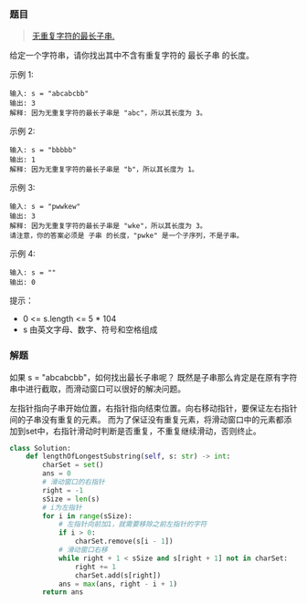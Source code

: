 ### 题目
> [无重复字符的最长子串.](https://leetcode-cn.com/problems/longest-substring-without-repeating-characters/description/)

给定一个字符串，请你找出其中不含有重复字符的 最长子串 的长度。

示例 1:
```
输入: s = "abcabcbb"
输出: 3 
解释: 因为无重复字符的最长子串是 "abc"，所以其长度为 3。
```


示例 2:
```
输入: s = "bbbbb"
输出: 1
解释: 因为无重复字符的最长子串是 "b"，所以其长度为 1。
```

示例 3:
```
输入: s = "pwwkew"
输出: 3
解释: 因为无重复字符的最长子串是 "wke"，所以其长度为 3。
请注意，你的答案必须是 子串 的长度，"pwke" 是一个子序列，不是子串。
```
示例 4:
```
输入: s = ""
输出: 0
```
 

提示：
- 0 <= s.length <= 5 * 104
- s 由英文字母、数字、符号和空格组成

### 解题
如果 s = "abcabcbb"，如何找出最长子串呢？
既然是子串那么肯定是在原有字符串中进行截取，而滑动窗口可以很好的解决问题。

左指针指向子串开始位置，右指针指向结束位置。向右移动指针，要保证左右指针间的子串没有重复的元素。
而为了保证没有重复元素，将滑动窗口中的元素都添加到set中，右指针滑动时判断是否重复，不重复继续滑动，否则终止。

```py
class Solution:
    def lengthOfLongestSubstring(self, s: str) -> int:
        charSet = set()
        ans = 0
        # 滑动窗口的右指针
        right = -1
        sSize = len(s)
        # i为左指针
        for i in range(sSize):
            # 左指针向前加1，就需要移除之前左指针的字符
            if i > 0:
                charSet.remove(s[i - 1])
            # 滑动窗口右移
            while right + 1 < sSize and s[right + 1] not in charSet:
                right += 1
                charSet.add(s[right])
            ans = max(ans, right - i + 1)
        return ans
```

